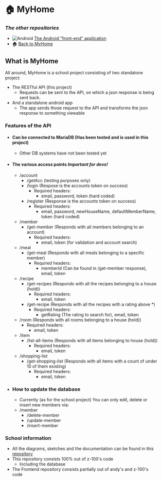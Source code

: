 # :house: MyHome

### ***The other repositories***
- ![Android](https://img.shields.io/badge/Android-3DDC84?style=for-the-badge&logo=android&logoColor=white) [The Android "front-end" application](https://github.com/Z-100/MyHome-Android-App)
- :house: [Back to MyHome](https://github.com/Z-100/MyHome)

## What is MyHome
All around, MyHome is a school project consisting of two standalone project:
* The RESTful API (this project)
  * Requests can be sent to the API, on which a json response is being sent back.
* And a standalone android app
  * The app sends those request to the API and transforms the json response to something viewable
  
### Features of the API
* #### Can be connected to MariaDB (Has been tested and is used in this project)
  * Other DB systems have not been tested yet
* #### The various access points ***Important for devs!***
  * /account
    * /getAcc (testing purposes only)
    * /login (Respose is the accounts token on success)
      * Required headers:
        * email, password, token (hard coded)
    * /register (Response is the accounts token on success)
      * Required headers:
        * email, password, newHouseName, defaultMemberName, token (hard coded)
  * /member
    * /get-member (Responds with all members belonging to an account)
      * Required headers:
        * email, token (for validation and account search)
  * /meal
    * /get-meal (Responds with all meals belonging to a specific member)
      * Required headers:
        * memberId (Can be found in /get-member response), email, token
  * /recipe
    * /get-recipes (Responds with all the recipes belonging to a house (hold))
      * Required headers:
        * email, token
    * /get-recipe (Responds with all the recipes with a rating above *)
      * Required headers:
        * getRating (The rating to search for), email, token
  * /room (Responds with all rooms belonging to a house (hold))
    * Required headers:
      * email, token
  * /item
    * /list-all-items (Responds with all items belonging to house (hold))
      * Required headers:
        * email, token
  * /shopping-list
    * /get-shopping-list (Responds with all items with a count of under 10 of them existing)
      * Required headers:
        * email, token
* ### How to update the database
  * Currently (as for the school project) You can only edit, delete or insert new members via:
  * /member
    * /delete-member
    * /update-member
    * /insert-member

### School information
* All the diagrams, sketches and the documentation can be found in this [repository](https:github.com/Z-100/MyHome)
* This repository consists 100% out of z-100's code
  * Including the database
* The Frontend repository consists partially out of andy's and z-100's code
